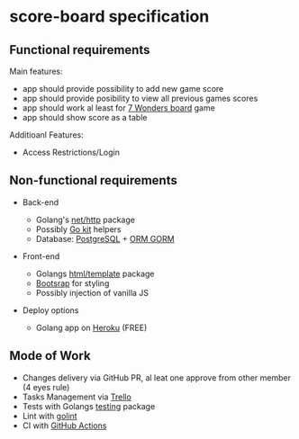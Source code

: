 # score-board specification

## Functional requirements

Main features:

- app should provide possibility to add new game score
- app should provide posibility to view all previous games scores
- app should work al least for [7 Wonders board](https://boardgamegeek.com/boardgame/68448/7-wonders) game
- app should show score as a table

Additioanl Features:  

- Access Restrictions/Login

## Non-functional requirements

- Back-end
  - Golang's [net/http](https://golang.org/pkg/net/http/) package
  - Possibly [Go kit](https://gokit.io/) helpers
  - Database: [PostgreSQL](https://www.postgresql.org/) + [ORM GORM](https://gorm.io/index.html)
- Front-end
  - Golangs [html/template](https://golang.org/pkg/html/template/) package
  - [Bootsrap](https://getbootstrap.com/) for styling
  - Possibly injection of vanilla JS

- Deploy options
  - Golang app on [Heroku](https://devcenter.heroku.com/articles/getting-started-with-go) (FREE)

## Mode of Work

- Changes delivery via GitHub PR, al leat one approve from other member (4 eyes rule)
- Tasks Management via [Trello](https://trello.com/)
- Tests with Golangs [testing](https://golang.org/pkg/testing/) package
- Lint with [golint](https://godoc.org/golang.org/x/lint/golint)
- CI with [GitHub Actions](https://github.com/features/actions)
